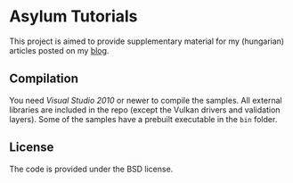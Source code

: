 
# Asylum Tutorials

This project is aimed to provide supplementary material for my (hungarian) articles posted on my [blog](http://darthasylum.blog.hu/).

## Compilation

You need *Visual Studio 2010* or newer to compile the samples. All external libraries are included in the repo (except the Vulkan drivers and validation layers).
Some of the samples have a prebuilt executable in the `bin` folder.

## License

The code is provided under the BSD license.
